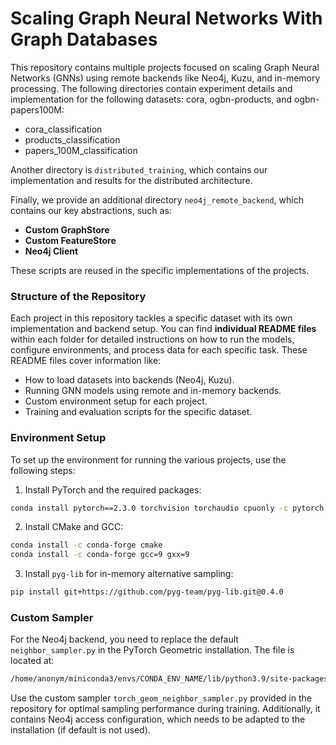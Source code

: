 # **Scaling Graph Neural Networks With Graph Databases**

This repository contains multiple projects focused on scaling Graph Neural Networks (GNNs) using remote backends like Neo4j, Kuzu, and in-memory processing. The following directories contain experiment details and implementation for the following datasets: cora, ogbn-products, and ogbn-papers100M:
- cora_classification
- products_classification
- papers_100M_classification

Another directory is ```distributed_training```, which contains our implementation and results for the distributed architecture.

Finally, we provide an additional directory ```neo4j_remote_backend```, which contains our key abstractions, such as:
- **Custom GraphStore**
- **Custom FeatureStore**
- **Neo4j Client**

These scripts are reused in the specific implementations of the projects.

### **Structure of the Repository**

Each project in this repository tackles a specific dataset with its own implementation and backend setup. You can find **individual README files** within each folder for detailed instructions on how to run the models, configure environments, and process data for each specific task. These README files cover information like:
- How to load datasets into backends (Neo4j, Kuzu).
- Running GNN models using remote and in-memory backends.
- Custom environment setup for each project.
- Training and evaluation scripts for the specific dataset.

### **Environment Setup**

To set up the environment for running the various projects, use the following steps:

1. Install PyTorch and the required packages:
```bash
conda install pytorch==2.3.0 torchvision torchaudio cpuonly -c pytorch
```
2. Install CMake and GCC:
```bash
conda install -c conda-forge cmake
conda install -c conda-forge gcc=9 gxx=9
```
3. Install `pyg-lib` for in-memory alternative sampling:
```bash
pip install git+https://github.com/pyg-team/pyg-lib.git@0.4.0
```

### **Custom Sampler**

For the Neo4j backend, you need to replace the default `neighbor_sampler.py` in the PyTorch Geometric installation. The file is located at:
```bash
/home/anonym/miniconda3/envs/CONDA_ENV_NAME/lib/python3.9/site-packages/torch_geometric/sampler/neighbor_sampler.py
```
Use the custom sampler ```torch_geom_neighbor_sampler.py``` provided in the repository for optimal sampling performance during training. Additionally, it contains Neo4j access configuration, which needs to be adapted to the installation (if default is not used).